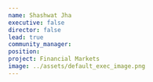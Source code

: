 ```yaml
---
name: Shashwat Jha
executive: false
director: false
lead: true
community_manager:   
position:  
project: Financial Markets
image: ../assets/default_exec_image.png
---
```

